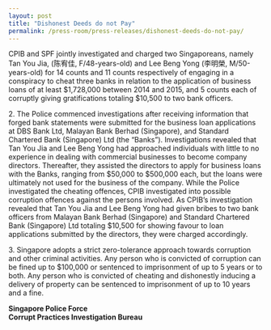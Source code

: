 ```yaml
---
layout: post
title: "Dishonest Deeds do not Pay"
permalink: /press-room/press-releases/dishonest-deeds-do-not-pay/
---
```

CPIB and SPF jointly investigated and charged two Singaporeans, namely Tan You Jia, (陈宥佳, F/48-years-old) and Lee Beng Yong (李明榮, M/50-years-old) for 14 counts and 11 counts respectively of engaging in a conspiracy to cheat three banks in relation to the application of business loans of at least $1,728,000 between 2014 and 2015, and 5 counts each of corruptly giving gratifications totaling $10,500 to two bank officers.

2\.          The Police commenced investigations after receiving information that forged bank statements were submitted for the business loan applications at DBS Bank Ltd, Malayan Bank Berhad (Singapore), and Standard Chartered Bank (Singapore) Ltd (the “Banks”). Investigations revealed that Tan You Jia and Lee Beng Yong had approached individuals with little to no experience in dealing with commercial businesses to become company directors. Thereafter, they assisted the directors to apply for business loans with the Banks, ranging from $50,000 to $500,000 each, but the loans were ultimately not used for the business of the company. While the Police investigated the cheating offences, CPIB investigated into possible corruption offences against the persons involved. As CPIB’s investigation revealed that Tan You Jia and Lee Beng Yong had given bribes to two bank officers from Malayan Bank Berhad (Singapore) and Standard Chartered Bank (Singapore) Ltd totaling $10,500 for showing favour to loan applications submitted by the directors, they were charged accordingly.
   
3\.          Singapore adopts a strict zero-tolerance approach towards corruption and other criminal activities. Any person who is convicted of corruption can be fined up to $100,000 or sentenced to imprisonment of up to 5 years or to both. Any person who is convicted of cheating and dishonestly inducing a delivery of property can be sentenced to imprisonment of up to 10 years and a fine.

**Singapore Police Force**<br/>
**Corrupt Practices Investigation Bureau**
